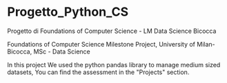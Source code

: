# Progetto_Python_CS
Progetto di Foundations of Computer Science - LM Data Science Bicocca

Foundations of Computer Science Milestone Project, University of Milan-Bicocca, MSc - Data Science 

In this project We used the python pandas library to manage medium sized datasets,
You can find the assessment in the "Projects" section.
